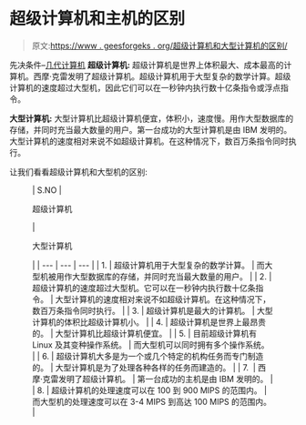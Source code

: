 # 超级计算机和主机的区别

> 原文:[https://www . geesforgeks . org/超级计算机和大型计算机的区别/](https://www.geeksforgeeks.org/difference-between-supercomputer-and-mainframe-computer/)

先决条件–[几代计算机](https://www.geeksforgeeks.org/generations-of-computer/)
**超级计算机:**
超级计算机是世界上体积最大、成本最高的计算机。西摩·克雷发明了超级计算机。超级计算机用于大型复杂的数学计算。超级计算机的速度超过大型机，因此它们可以在一秒钟内执行数十亿条指令或浮点指令。

**大型计算机:**
大型计算机比超级计算机便宜，体积小，速度慢。用作大型数据库的存储，并同时充当最大数量的用户。第一台成功的大型计算机是由 IBM 发明的。大型计算机的速度相对来说不如超级计算机。在这种情况下，数百万条指令同时执行。

让我们看看超级计算机和大型机的区别:

<figure class="table">

| S.NO | 

超级计算机

 | 

大型计算机

 |
| --- | --- | --- |
| 1. | 超级计算机用于大型复杂的数学计算。 | 而大型机被用作大型数据库的存储，并同时充当最大数量的用户。 |
| 2. | 超级计算机的速度超过大型机。它可以在一秒钟内执行数十亿条指令。 | 大型计算机的速度相对来说不如超级计算机。在这种情况下，数百万条指令同时执行。 |
| 3. | 超级计算机是最大的计算机。 | 大型计算机的体积比超级计算机小。 |
| 4. | 超级计算机是世界上最昂贵的。 | 大型计算机比超级计算机便宜。 |
| 5. | 目前超级计算机有 Linux 及其变种操作系统。 | 而大型机可以同时拥有多个操作系统。 |
| 6. | 超级计算机大多是为一个或几个特定的机构任务而专门制造的。 | 大型计算机是为了处理各种各样的任务而建造的。 |
| 7.  | 西摩·克雷发明了超级计算机。 | 第一台成功的主机是由 IBM 发明的。 |
| 8. | 超级计算机的处理速度可以在 100 到 900 MIPS 的范围内。 | 而大型机的处理速度可以在 3-4 MIPS 到高达 100 MIPS 的范围内。 |

</figure>